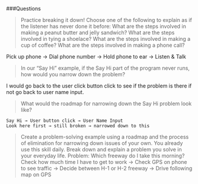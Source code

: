###Questions
>Practice breaking it down! Choose one of the following to explain as if the listener has never done it before:
What are the steps involved in making a peanut butter and jelly sandwich?
What are the steps involved in tying a shoelace?
What are the steps involved in making a cup of coffee?
What are the steps involved in making a phone call?

Pick up phone → Dial phone number → Hold phone to ear → Listen & Talk

>In our “Say Hi” example, if the Say Hi part of the program never runs, how would you narrow down the problem?

I would go back to the user click button click to see if the problem is there if not go back to user name input. 

>What would the roadmap for narrowing down the Say Hi problem look like?
	
	Say Hi → User button click → User Name Input
	Look here first → still broken → narrowed down to this
>Create a problem-solving example using a roadmap and the process of elimination for narrowing down issues of your own. You already use this skill daily. Break down and explain a problem you solve in your everyday life.
	Problem: Which freeway do I take this morning?
	Check how much time I have to get to work → Check GPS on phone to see traffic → Decide between H-1 or H-2 freeway → Drive following map on GPS
